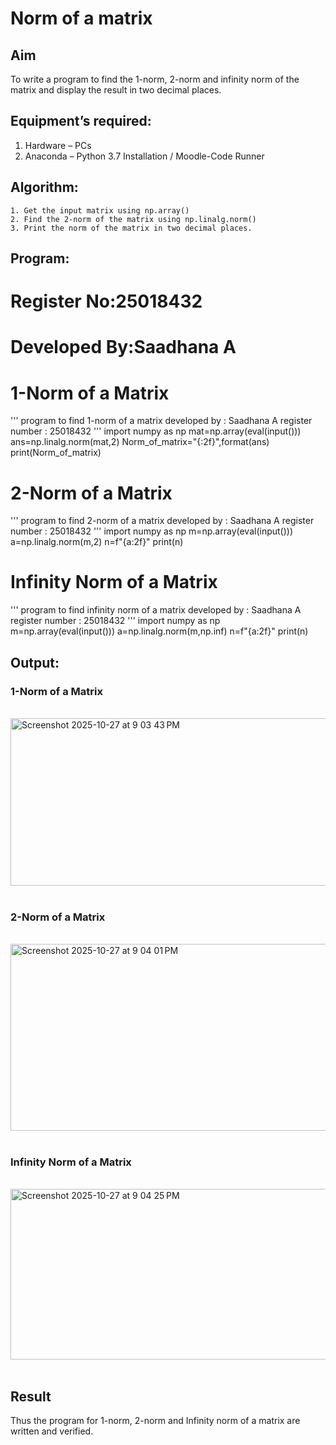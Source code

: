 # Norm of a matrix
## Aim
To write a program to find the 1-norm, 2-norm and infinity norm of the matrix and display the result in two decimal places.
## Equipment’s required:
1.	Hardware – PCs
2.	Anaconda – Python 3.7 Installation / Moodle-Code Runner
## Algorithm:
	1. Get the input matrix using np.array()   
    2. Find the 2-norm of the matrix using np.linalg.norm()
	3. Print the norm of the matrix in two decimal places.
## Program:
# Register No:25018432
# Developed By:Saadhana A
# 1-Norm of a Matrix
'''
program to find 1-norm of a matrix
developed by : Saadhana A
register number : 25018432
'''
import numpy as np
mat=np.array(eval(input()))
ans=np.linalg.norm(mat,2)
Norm_of_matrix="{:2f}",format(ans)
print(Norm_of_matrix)

# 2-Norm of a Matrix
'''
program to find 2-norm of a matrix
developed by : Saadhana A
register number : 25018432
'''
import numpy as np
m=np.array(eval(input()))
a=np.linalg.norm(m,2)
n=f"{a:2f}"
print(n)

# Infinity Norm of a Matrix
'''
program to find infinity norm of a matrix
developed by : Saadhana A
register number : 25018432
'''
import numpy as np
m=np.array(eval(input()))
a=np.linalg.norm(m,np.inf)
n=f"{a:2f}"
print(n)

## Output:
### 1-Norm of a Matrix
<br>
<img width="953" height="268" alt="Screenshot 2025-10-27 at 9 03 43 PM" src="https://github.com/user-attachments/assets/6ed06bab-190b-4014-9bdf-19f012b071a8" />
<br>
<br>

### 2-Norm of a Matrix
<br>
<img width="951" height="299" alt="Screenshot 2025-10-27 at 9 04 01 PM" src="https://github.com/user-attachments/assets/e2596ebb-b3eb-4fbc-b736-117d46aba03a" />
<br>
<br>

### Infinity Norm of a Matrix
<br>
<img width="950" height="273" alt="Screenshot 2025-10-27 at 9 04 25 PM" src="https://github.com/user-attachments/assets/dba92306-5182-4f05-978f-cd3dc4d137b3" />
<br>
<br>

## Result
Thus the program for 1-norm, 2-norm and Infinity norm of a matrix are written and verified.
